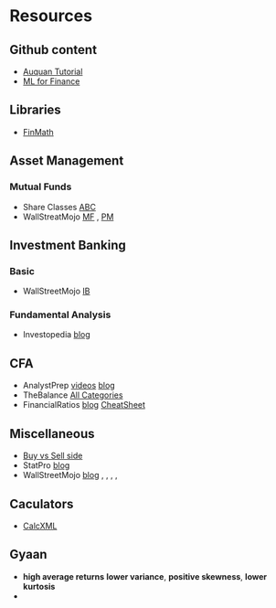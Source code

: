 # Resources

## Github content

- [Auquan Tutorial](https://github.com/Auquan/Tutorials)
- [ML for Finance](https://github.com/anthonyng2/Machine-Learning-For-Finance)

## Libraries

- [FinMath](https://github.com/finmath/finmath-lib)

## Asset Management

### Mutual Funds

- Share Classes [ABC](https://www.investopedia.com/articles/mutualfund/05/shareclass.asp) 
- WallStreatMojo [MF](https://www.wallstreetmojo.com/category/asset-management/mutual-funds) , [PM](https://www.wallstreetmojo.com/category/asset-management/portfolio-management)

## Investment Banking

### Basic

- WallStreetMojo [IB](https://www.wallstreetmojo.com/category/investment-banking/)

### Fundamental Analysis

- Investopedia [blog](https://www.investopedia.com/fundamental-analysis-4689757)

## CFA

- AnalystPrep [videos](https://www.youtube.com/channel/UCIPPYQzghDlcSj0Fn56HOGg/playlists) [blog](https://analystprep.com/blog)
- TheBalance [All Categories](https://www.thebalance.com/investing-for-beginners-4074004)
- FinancialRatios [blog](https://www.investopedia.com/financial-ratios-4689817) [CheatSheet](https://analystprep.com/Ratio_Sheet.pdf)


## Miscellaneous

- [Buy vs Sell side](https://www.wallstreetmojo.com/sell-side-vs-buy-side/)
- StatPro [blog](https://blog.statpro.com/) 
- WallStreetMojo [blog]()  , [](https://www.wallstreetmojo.com/category/asset-management/) , []() , []() , []()

## Caculators
- [CalcXML](http://calcxml.com/do/calculators-teaser)

## Gyaan

- **high average returns** **lower variance**, **positive skewness**, **lower kurtosis**
- 
